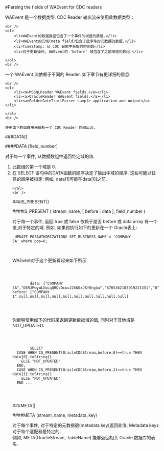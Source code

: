 #Parsing the fields of WAEvent for CDC readers

<p>
	WAEvent 是一个数据类型, CDC Reader 输出流来使用此数据类型： 
	
	<br />
	<ol>
		<li>WAEvent的数据类型包含了一个事件的域值的数组.</li>
		<li>WAEvent的元域(meta field)包含了此事件的元数据的数组.</li>
		<li>TimeStamp: 从 CDC 日志中获取的时间戳</li>
		<li>对于更新操作, WAEvent的 'before' 域包含了之前域值的数组.</li>
		
	</ol>
	<br />
</p>

<p>
一个 WAEvent 流依赖于不同的 Reader. 如下章节有更详细的信息:	

	<br />
	<ol>
		<li><a>MSSQLReader WAEvent fields.</a></li>
		<li><a>OracleReader WAEvent fields.</a></li>
		<li><a>GoldenGateTrailParser sample application and output</a></li>
	
	</ol>
	<br />

	使用如下的函数用来解析一个 CDC Reader 的输出流.

</p>

<p>
###DATA[]

####DATA [field_number]

对于每一个事件, 从数据数组中返回特定域的值.<br />
	<ol>
		<li>此数组的第一个域是 0.</li>
		<li>在 SELECT 语句中的DATA函数的顺序决定了输出中域的顺序. 这些可能以任意的顺序被指定: 例如, data[1]可能在data[0]之前.</li>
	
	</ol>
	<br />



</p>



<p>
###IS_PRESENT()

####IS_PRESENT ( stream_name, [ before | data ], field_number )

对于每一个事件, 返回 true 或 false 依赖于是否 before 或 data array 有一个值,对于特定的域. 例如, 如果你执行如下的更新在一个 Oracle表上:
<br />
	<pre><code>
		UPDATE POSAUTHORIZATIONS SET BUSINESS_NAME = 'COMPANY 5A' where pos=0;
	</code></pre>
<br />

WAEvent对于这个更新看起来如下所示:<br />

<br />
	<pre><code>
		data: ["COMPANY 5A","D6RJPwyuLXoLqQRQcOcouJ26KGxJSf6hgbu","6705362103919221351","0","20130309113025","0916","USD","2.2","5150279519809946","41363","Quicksand"]
before: ["COMPANY 1",null,null,null,null,null,null,null,null,null,null]
	</code></pre>
<br />

你能够使用如下的代码来返回更新数据域的值, 同时对于其他域是 NOT_UPDATED:

<br />
	<pre><code>
		SELECT
  CASE WHEN IS_PRESENT(OracleCDCStream,before,0)==true THEN data[0].toString()
    ELSE "NOT_UPDATED"
  END,
  CASE WHEN IS_PRESENT(OracleCDCStream,before,1)==true THEN data[1].toString()
    ELSE "NOT_UPDATED"
  END ...
	</code></pre>
<br />


</p>


<p>
###META()

####META (stream_name, metadata_key)

对于每个事件, 对于特定的元数据键(metadata key)返回此值. Metadata keys 对于每个适配器是特定的.<br />
例如, META(OracleStream, TableName) 能够返回相关 Oracle 数据库的表名.<br />




</p>

